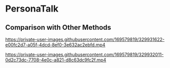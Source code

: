 # PersonaTalk
## Comparison with Other Methods

https://private-user-images.githubusercontent.com/169579819/329931622-e00fc2d7-a05f-4dcd-8ef0-3e632ac2ebfd.mp4 

https://private-user-images.githubusercontent.com/169579819/329932011-0d2c73dc-7708-4e0c-a821-d8c63dc9fc2f.mp4
